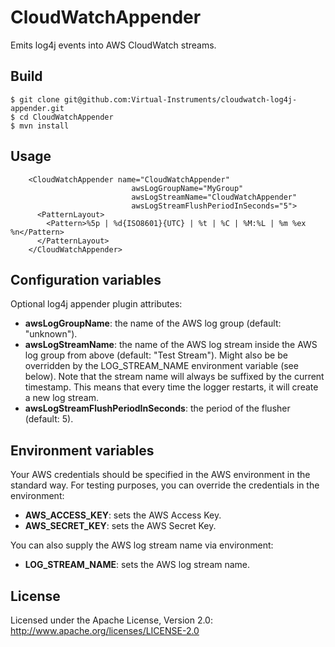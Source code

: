 CloudWatchAppender
==================

Emits log4j events into AWS CloudWatch streams.

## Build

    $ git clone git@github.com:Virtual-Instruments/cloudwatch-log4j-appender.git
    $ cd CloudWatchAppender
    $ mvn install

## Usage
```
    <CloudWatchAppender name="CloudWatchAppender"
                           awsLogGroupName="MyGroup"
                           awsLogStreamName="CloudWatchAppender"
                           awsLogStreamFlushPeriodInSeconds="5">
      <PatternLayout>
        <Pattern>%5p | %d{ISO8601}{UTC} | %t | %C | %M:%L | %m %ex %n</Pattern>
      </PatternLayout>
    </CloudWatchAppender>
```
## Configuration variables

Optional log4j appender plugin attributes:

+ **awsLogGroupName**: the name of the AWS log group (default: "unknown").
+ **awsLogStreamName**: the name of the AWS log stream inside the AWS log group from above (default: "Test Stream").
  Might also be be overridden by the LOG_STREAM_NAME environment variable (see below).
  Note that the stream name will always be suffixed by the current timestamp.
  This means that every time the logger restarts, it will create a new log stream.
+ **awsLogStreamFlushPeriodInSeconds**: the period of the flusher (default: 5).

## Environment variables

Your AWS credentials should be specified in the AWS environment in the standard way.
For testing purposes, you can override the credentials in the environment:

+ **AWS_ACCESS_KEY**: sets the AWS Access Key.
+ **AWS_SECRET_KEY**: sets the AWS Secret Key.

You can also supply the AWS log stream name via environment:

+ **LOG_STREAM_NAME**: sets the AWS log stream name.

## License

Licensed under the Apache License, Version 2.0: http://www.apache.org/licenses/LICENSE-2.0
